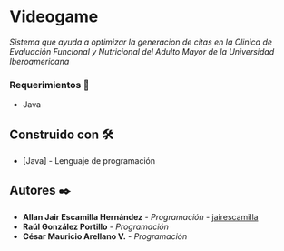 # Videogame

_Sistema que ayuda a optimizar la generacion de citas en la Clinica de Evaluación Funcional y Nutricional del Adulto Mayor de la Universidad Iberoamericana_


### Requerimientos 🔩

- Java

## Construido con 🛠️


* [Java] - Lenguaje de programación


## Autores ✒️

* **Allan Jair Escamilla Hernández** - *Programación* - [jairescamilla](https://github.com/jairescamilla)
* **Raúl González Portillo** - *Programación*
* **César Mauricio Arellano V.** - *Programación* 


